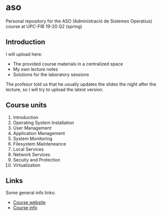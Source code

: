 # aso
Personal repository for the ASO (Administració de Sistemes Operatius) course at UPC-FIB 19-20 Q2 (spring)

## Introduction
I will upload here:
* The provided course materials in a centralized space
* My own lecture notes
* Solutions for the laboratory sessions

The profesor told us that he usually updates the slides the night after the lecture, so I will try to upload the latest version.

## Course units
1. Introduction
1. Operating System Installation
1. User Management
1. Application Management
1. System Monitoring
1. Filesystem Mainteneance
1. Local Services
1. Network Services
1. Secuity and Protection
1. Virtualization

## Links
Some general info links:
* [Course website](https://docencia.ac.upc.edu/FIB/grau/ASO/)
* [Course info](https://www.fib.upc.edu/ca/estudis/graus/grau-en-enginyeria-informatica/pla-destudis/assignatures/ASO)
